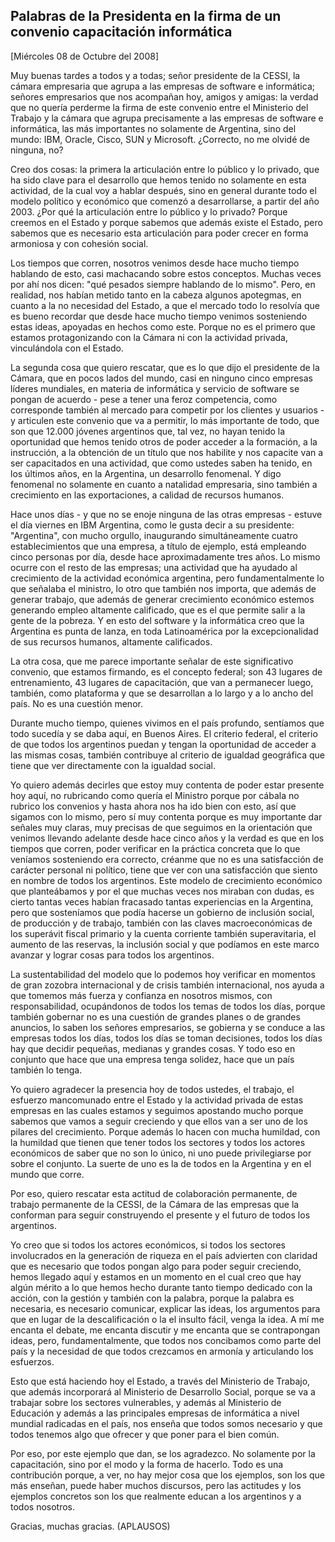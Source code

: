 Palabras de la Presidenta en la firma de un convenio capacitación informática
-----------------------------------------------------------------------------

[Miércoles 08 de Octubre del 2008]

Muy buenas tardes a todos y a todas; señor presidente de la CESSI, la
cámara empresaria que agrupa a las empresas de software e informática;
señores empresarios que nos acompañan hoy, amigos y amigas: la verdad
que no quería perderme la firma de este convenio entre el Ministerio del
Trabajo y la cámara que agrupa precisamente a las empresas de software e
informática, las más importantes no solamente de Argentina, sino del
mundo: IBM, Oracle, Cisco, SUN y Microsoft. ¿Correcto, no me olvidé de
ninguna, no?

Creo dos cosas: la primera la articulación entre lo público y lo
privado, que ha sido clave para el desarrollo que hemos tenido no
solamente en esta actividad, de la cual voy a hablar después, sino en
general durante todo el modelo político y económico que comenzó a
desarrollarse, a partir del año 2003. ¿Por qué la articulación entre lo
público y lo privado? Porque creemos en el Estado y porque sabemos que
además existe el Estado, pero sabemos que es necesario esta articulación
para poder crecer en forma armoniosa y con cohesión social.

Los tiempos que corren, nosotros venimos desde hace mucho tiempo
hablando de esto, casi machacando sobre estos conceptos. Muchas veces
por ahí nos dicen: "qué pesados siempre hablando de lo mismo". Pero, en
realidad, nos habían metido tanto en la cabeza algunos apotegmas, en
cuanto a la no necesidad del Estado, a que el mercado todo lo resolvía
que es bueno recordar que desde hace mucho tiempo venimos sosteniendo
estas ideas, apoyadas en hechos como este. Porque no es el primero que
estamos protagonizando con la Cámara ni con la actividad privada,
vinculándola con el Estado.

La segunda cosa que quiero rescatar, que es lo que dijo el presidente de
la Cámara, que en pocos lados del mundo, casi en ninguno cinco empresas
líderes mundiales, en materia de informática y servicio de software se
pongan de acuerdo - pese a tener una feroz competencia, como corresponde
también al mercado para competir por los clientes y usuarios - y
articulen este convenio que va a permitir, lo más importante de todo,
que son que 12.000 jóvenes argentinos que, tal vez, no hayan tenido la
oportunidad que hemos tenido otros de poder acceder a la formación, a la
instrucción, a la obtención de un título que nos habilite y nos capacite
van a ser capacitados en una actividad, que como ustedes saben ha
tenido, en los últimos años, en la Argentina, un desarrollo fenomenal. Y
digo fenomenal no solamente en cuanto a natalidad empresaria, sino
también a crecimiento en las exportaciones, a calidad de recursos
humanos.

Hace unos días - y que no se enoje ninguna de las otras empresas -
estuve el día viernes en IBM Argentina, como le gusta decir a su
presidente: "Argentina", con mucho orgullo, inaugurando simultáneamente
cuatro establecimientos que una empresa, a título de ejemplo, está
empleando cinco personas por día, desde hace aproximadamente tres años.
Lo mismo ocurre con el resto de las empresas; una actividad que ha
ayudado al crecimiento de la actividad económica argentina, pero
fundamentalmente lo que señalaba el ministro, lo otro que también nos
importa, que además de generar trabajo, que además de generar
crecimiento económico estemos generando empleo altamente calificado, que
es el que permite salir a la gente de la pobreza. Y en esto del software
y la informática creo que la Argentina es punta de lanza, en toda
Latinoamérica por la excepcionalidad de sus recursos humanos, altamente
calificados.

La otra cosa, que me parece importante señalar de este significativo
convenio, que estamos firmando, es el concepto federal; son 43 lugares
de entrenamiento, 43 lugares de capacitación, que van a permanecer
luego, también, como plataforma y que se desarrollan a lo largo y a lo
ancho del país. No es una cuestión menor.

Durante mucho tiempo, quienes vivimos en el país profundo, sentíamos que
todo sucedía y se daba aquí, en Buenos Aires. El criterio federal, el
criterio de que todos los argentinos puedan y tengan la oportunidad de
acceder a las mismas cosas, también contribuye al criterio de igualdad
geográfica que tiene que ver directamente con la igualdad social.

Yo quiero además decirles que estoy muy contenta de poder estar presente
hoy aquí, no rubricando como quería el Ministro porque por cábala no
rubrico los convenios y hasta ahora nos ha ido bien con esto, así que
sigamos con lo mismo, pero sí muy contenta porque es muy importante dar
señales muy claras, muy precisas de que seguimos en la orientación que
venimos llevando adelante desde hace cinco años y la verdad es que en
los tiempos que corren, poder verificar en la práctica concreta que lo
que veníamos sosteniendo era correcto, créanme que no es una
satisfacción de carácter personal ni político, tiene que ver con una
satisfacción que siento en nombre de todos los argentinos. Este modelo
de crecimiento económico que planteábamos y por el que muchas veces nos
miraban con dudas, es cierto tantas veces habían fracasado tantas
experiencias en la Argentina, pero que sosteníamos que podía hacerse un
gobierno de inclusión social, de producción y de trabajo, también con
las claves macroeconómicas de los superávit fiscal primario y la cuenta
corriente también superavitaria, el aumento de las reservas, la
inclusión social y que podíamos en este marco avanzar y lograr cosas
para todos los argentinos.

La sustentabilidad del modelo que lo podemos hoy verificar en momentos
de gran zozobra internacional y de crisis también internacional, nos
ayuda a que tomemos más fuerza y confianza en nosotros mismos, con
responsabilidad, ocupándonos de todos los temas de todos los días,
porque también gobernar no es una cuestión de grandes planes o de
grandes anuncios, lo saben los señores empresarios, se gobierna y se
conduce a las empresas todos los días, todos los días se toman
decisiones, todos los días hay que decidir pequeñas, medianas y grandes
cosas. Y todo eso en conjunto que hace que una empresa tenga solidez,
hace que un país también lo tenga.

Yo quiero agradecer la presencia hoy de todos ustedes, el trabajo, el
esfuerzo mancomunado entre el Estado y la actividad privada de estas
empresas en las cuales estamos y seguimos apostando mucho porque sabemos
que vamos a seguir creciendo y que ellos van a ser uno de los pilares
del crecimiento. Porque además lo hacen con mucha humildad, con la
humildad que tienen que tener todos los sectores y todos los actores
económicos de saber que no son lo único, ni uno puede privilegiarse por
sobre el conjunto. La suerte de uno es la de todos en la Argentina y en
el mundo que corre.

Por eso, quiero rescatar esta actitud de colaboración permanente, de
trabajo permanente de la CESSI, de la Cámara de las empresas que la
conforman para seguir construyendo el presente y el futuro de todos los
argentinos.

Yo creo que si todos los actores económicos, si todos los sectores
involucrados en la generación de riqueza en el país advierten con
claridad que es necesario que todos pongan algo para poder seguir
creciendo, hemos llegado aquí y estamos en un momento en el cual creo
que hay algún mérito a lo que hemos hecho durante tanto tiempo dedicado
con la acción, con la gestión y también con la palabra, porque la
palabra es necesaria, es necesario comunicar, explicar las ideas, los
argumentos para que en lugar de la descalificación o la el insulto
fácil, venga la idea. A mí me encanta el debate, me encanta discutir y
me encanta que se contrapongan ideas, pero, fundamentalmente, que todos
nos concibamos como parte del país y la necesidad de que todos crezcamos
en armonía y articulando los esfuerzos.

Esto que está haciendo hoy el Estado, a través del Ministerio de
Trabajo, que además incorporará al Ministerio de Desarrollo Social,
porque se va a trabajar sobre los sectores vulnerables, y además al
Ministerio de Educación y además a las principales empresas de
informática a nivel mundial radicadas en el país, nos enseña que todos
somos necesario y que todos tenemos algo que ofrecer y que poner para el
bien común.

Por eso, por este ejemplo que dan, se los agradezco. No solamente por la
capacitación, sino por el modo y la forma de hacerlo. Todo es una
contribución porque, a ver, no hay mejor cosa que los ejemplos, son los
que más enseñan, puede haber muchos discursos, pero las actitudes y los
ejemplos concretos son los que realmente educan a los argentinos y a
todos nosotros.

Gracias, muchas gracias. (APLAUSOS)  

  

 

 
